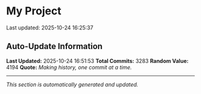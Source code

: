 # My Project


Last updated: 2025-10-24 16:25:37


























































































































































































































































































































































































































































































































































































































































































































































































































































































































































































































































































































































































































































































































































































































































































































































































































































































































































































































































































































































































































































































































































































































































































































































































































































































































































































































































































































































































































































































































































































































































































































































































































































































































































































































































































































































































































































































































































































































## Auto-Update Information

**Last Updated:** 2025-10-24 16:51:53
**Total Commits:** 3283
**Random Value:** 4194
**Quote:** _Making history, one commit at a time._

---
_This section is automatically generated and updated._
